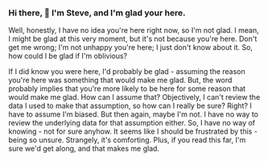 ### Hi there, 👋 I'm Steve, and I'm glad your here. 

Well, honestly, I have no idea you're here right now, so I'm not glad. I mean, I might be glad at this very moment, but it's not because you're here. Don't get me wrong; I'm not unhappy you're here; I just don't know about it. So, how could I be glad if I'm oblivious? 

If I did know you were here, I'd probably be glad - assuming the reason you're here was something that would make me glad. But, the word probably implies that you're more likely to be here for some reason that would make me glad. How can I assume that? Objectively, I can't review the data I used to make that assumption, so how can I really be sure? Right? I have to assume I'm biased. But then again, maybe I'm not. I have no way to review the underlying data for that assumption either. So, I have no way of knowing - not for sure anyhow. It seems like I should be frustrated by this - being so unsure. Strangely, it's comforting. Plus, if you read this far, I'm sure we'd get along, and that makes me glad.

<!--
**tingiris/tingiris** is a ✨ _special_ ✨ repository because its `README.md` (this file) appears on your GitHub profile.

Here are some ideas to get you started:

- 🔭 I’m currently working on ...
- 🌱 I’m currently learning ...
- 👯 I’m looking to collaborate on ...
- 🤔 I’m looking for help with ...
- 💬 Ask me about ...
- 📫 How to reach me: ...
- 😄 Pronouns: ...
- ⚡ Fun fact: ...
-->
